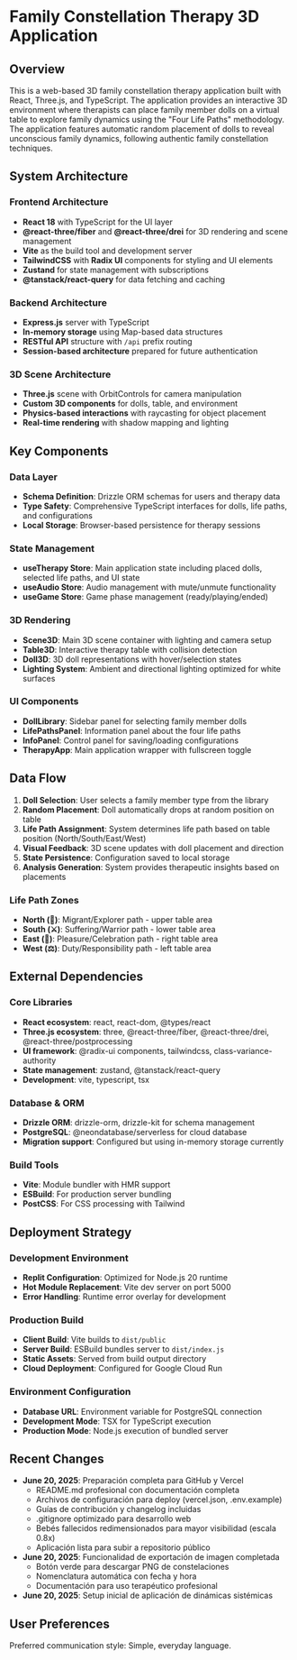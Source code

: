 # Family Constellation Therapy 3D Application

## Overview

This is a web-based 3D family constellation therapy application built with React, Three.js, and TypeScript. The application provides an interactive 3D environment where therapists can place family member dolls on a virtual table to explore family dynamics using the "Four Life Paths" methodology. The application features automatic random placement of dolls to reveal unconscious family dynamics, following authentic family constellation techniques.

## System Architecture

### Frontend Architecture
- **React 18** with TypeScript for the UI layer
- **@react-three/fiber** and **@react-three/drei** for 3D rendering and scene management
- **Vite** as the build tool and development server
- **TailwindCSS** with **Radix UI** components for styling and UI elements
- **Zustand** for state management with subscriptions
- **@tanstack/react-query** for data fetching and caching

### Backend Architecture
- **Express.js** server with TypeScript
- **In-memory storage** using Map-based data structures
- **RESTful API** structure with `/api` prefix routing
- **Session-based architecture** prepared for future authentication

### 3D Scene Architecture
- **Three.js** scene with OrbitControls for camera manipulation
- **Custom 3D components** for dolls, table, and environment
- **Physics-based interactions** with raycasting for object placement
- **Real-time rendering** with shadow mapping and lighting

## Key Components

### Data Layer
- **Schema Definition**: Drizzle ORM schemas for users and therapy data
- **Type Safety**: Comprehensive TypeScript interfaces for dolls, life paths, and configurations
- **Local Storage**: Browser-based persistence for therapy sessions

### State Management
- **useTherapy Store**: Main application state including placed dolls, selected life paths, and UI state
- **useAudio Store**: Audio management with mute/unmute functionality
- **useGame Store**: Game phase management (ready/playing/ended)

### 3D Rendering
- **Scene3D**: Main 3D scene container with lighting and camera setup
- **Table3D**: Interactive therapy table with collision detection
- **Doll3D**: 3D doll representations with hover/selection states
- **Lighting System**: Ambient and directional lighting optimized for white surfaces

### UI Components
- **DollLibrary**: Sidebar panel for selecting family member dolls
- **LifePathsPanel**: Information panel about the four life paths
- **InfoPanel**: Control panel for saving/loading configurations
- **TherapyApp**: Main application wrapper with fullscreen toggle

## Data Flow

1. **Doll Selection**: User selects a family member type from the library
2. **Random Placement**: Doll automatically drops at random position on table
3. **Life Path Assignment**: System determines life path based on table position (North/South/East/West)
4. **Visual Feedback**: 3D scene updates with doll placement and direction
5. **State Persistence**: Configuration saved to local storage
6. **Analysis Generation**: System provides therapeutic insights based on placements

### Life Path Zones
- **North (🧭)**: Migrant/Explorer path - upper table area
- **South (⚔️)**: Suffering/Warrior path - lower table area  
- **East (🌅)**: Pleasure/Celebration path - right table area
- **West (⚖️)**: Duty/Responsibility path - left table area

## External Dependencies

### Core Libraries
- **React ecosystem**: react, react-dom, @types/react
- **Three.js ecosystem**: three, @react-three/fiber, @react-three/drei, @react-three/postprocessing
- **UI framework**: @radix-ui components, tailwindcss, class-variance-authority
- **State management**: zustand, @tanstack/react-query
- **Development**: vite, typescript, tsx

### Database & ORM
- **Drizzle ORM**: drizzle-orm, drizzle-kit for schema management
- **PostgreSQL**: @neondatabase/serverless for cloud database
- **Migration support**: Configured but using in-memory storage currently

### Build Tools
- **Vite**: Module bundler with HMR support
- **ESBuild**: For production server bundling
- **PostCSS**: For CSS processing with Tailwind

## Deployment Strategy

### Development Environment
- **Replit Configuration**: Optimized for Node.js 20 runtime
- **Hot Module Replacement**: Vite dev server on port 5000
- **Error Handling**: Runtime error overlay for development

### Production Build
- **Client Build**: Vite builds to `dist/public`
- **Server Build**: ESBuild bundles server to `dist/index.js`
- **Static Assets**: Served from build output directory
- **Cloud Deployment**: Configured for Google Cloud Run

### Environment Configuration
- **Database URL**: Environment variable for PostgreSQL connection
- **Development Mode**: TSX for TypeScript execution
- **Production Mode**: Node.js execution of bundled server

## Recent Changes

- **June 20, 2025**: Preparación completa para GitHub y Vercel
  - README.md profesional con documentación completa
  - Archivos de configuración para deploy (vercel.json, .env.example)
  - Guías de contribución y changelog incluidas
  - .gitignore optimizado para desarrollo web
  - Bebés fallecidos redimensionados para mayor visibilidad (escala 0.8x)
  - Aplicación lista para subir a repositorio público
- **June 20, 2025**: Funcionalidad de exportación de imagen completada
  - Botón verde para descargar PNG de constelaciones
  - Nomenclatura automática con fecha y hora
  - Documentación para uso terapéutico profesional
- **June 20, 2025**: Setup inicial de aplicación de dinámicas sistémicas

## User Preferences

Preferred communication style: Simple, everyday language.